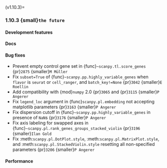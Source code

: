 (v1.10.3)=
### 1.10.3 {small}`the future`

#### Development features

#### Docs

#### Bug fixes

* Prevent empty control gene set in {func}`~scanpy.tl.score_genes` {pr}`2875` {smaller}`M Müller`
* Fix `subset=True` of {func}`~scanpy.pp.highly_variable_genes` when `flavor` is `seurat` or `cell_ranger`, and `batch_key!=None` {pr}`3042` {smaller}`E Roellin`
* Add compatibility with {mod}`numpy` 2.0 {pr}`3065` and {pr}`3115` {smaller}`P Angerer`
* Fix `legend_loc` argument in {func}`scanpy.pl.embedding` not accepting matplotlib parameters {pr}`3163` {smaller}`P Angerer`
* Fix dispersion cutoff in {func}`~scanpy.pp.highly_variable_genes` in presence of `NaN`s {pr}`3176` {smaller}`P Angerer`
* Fix axis labeling for swapped axes in {func}`~scanpy.pl.rank_genes_groups_stacked_violin` {pr}`3196` {smaller}`Ilan Gold`
* Fix :meth:`scanpy.pl.DotPlot.style`, :meth:`scanpy.pl.MatrixPlot.style`, and :meth:`scanpy.pl.StackedViolin.style` resetting all non-specified parameters {pr}`3206` {smaller}`P Angerer`

#### Performance
